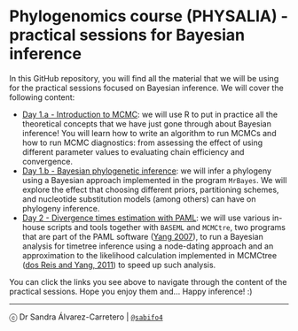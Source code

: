 # Phylogenomics course (PHYSALIA) - practical sessions for Bayesian inference

In this GitHub repository, you will find all the material that we will be using for the practical sessions focused on Bayesian inference. We will cover the following content:

* [Day 1.a - Introduction to MCMC](practical_sessions/day1/00_R): we will use R to put in practice all the theoretical concepts that we have just gone through about Bayesian inference! You will learn how to write an algorithm to run MCMCs and how to run MCMC diagnostics: from assessing the effect of using different parameter values to evaluating chain efficiency and convergence.
* [Day 1.b - Bayesian phylogenetic inference](practical_sessions/day1/01_MrBayes): we will infer a phylogeny using a Bayesian approach implemented in the program `MrBayes`. We will explore the effect that choosing different priors, partitioning schemes, and nucleotide substitution models (among others) can have on phylogeny inference.
* [Day 2 - Divergence times estimation with PAML](practical_sessions/day2/README.md): we will use various in-house scripts and tools together with `BASEML` and `MCMCtre`, two programs that are part of the PAML software ([Yang 2007](https://pubmed.ncbi.nlm.nih.gov/17483113/)), to run a Bayesian analysis for timetree inference using a node-dating approach and an approximation to the likelihood calculation implemented in MCMCtree ([dos Reis and Yang, 2011](https://academic.oup.com/mbe/article/28/7/2161/1051613?login=false)) to speed up such analysis.

You can click the links you see above to navigate through the content of the practical sessions. Hope you enjoy them and... Happy inference! :)

---

ⓒ Dr Sandra Álvarez-Carretero | [`@sabifo4`](https://github.com/sabifo4/)

